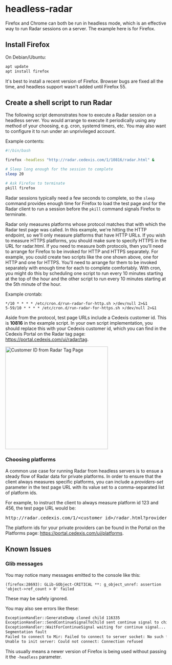 # headless-radar

Firefox and Chrome can both be run in headless mode, which is an effective way to run Radar sessions on a server. The example here is for Firefox.

## Install Firefox

On Debian/Ubuntu:

```bash
apt update
apt install firefox
```

It's best to install a recent version of Firefox. Browser bugs are fixed all the time, and headless support wasn't added until Firefox 55.

## Create a shell script to run Radar

The following script demonstrates how to execute a Radar session on a headless server. You would arrange to execute it periodically using any method of your choosing, e.g. cron, systemd timers, etc. You may also want to configure it to run under an unprivileged account.

Example contents:

```bash
#!/bin/bash

firefox -headless "http://radar.cedexis.com/1/10816/radar.html" &

# Sleep long enough for the session to complete
sleep 20

# Ask Firefox to terminate
pkill firefox
```

Radar sessions typically need a few seconds to complete, so the `sleep` command provides enough time for Firefox to load the test page and for the Radar client to run a session before the `pkill` command signals Firefox to terminate.

Radar only measures platforms whose protocol matches that with which the Radar test page was called. In this example, we're hitting the HTTP endpoint, so we'll only measure platforms that have HTTP URLs. If you wish to measure HTTPS platforms, you should make sure to specify HTTPS in the URL for radar.html. If you need to measure both protocols, then you'll need to arrange for Firefox to be invoked for HTTP and HTTPS separately. For example, you could create two scripts like the one shown above, one for HTTP and one for HTTPS. You'll need to arrange for them to be invoked separately with enough time for each to complete comfortably. With cron, you might do this by scheduling one script to run every 10 minutes starting at the top of the hour and the other script to run every 10 minutes starting at the 5th minute of the hour.

Example crontab:

```crontab
*/10 * * * * /etc/cron.d/run-radar-for-http.sh >/dev/null 2>&1
5-59/10 * * * * /etc/cron.d/run-radar-for-https.sh >/dev/null 2>&1
```

Aside from the protocol, test page URLs include a Cedexis customer id.  This is **10816** in the example script.  In your own script implementation, you should replace this with your Cedexis customer id, which you can find in the Cedexis Portal on the Radar tag page: https://portal.cedexis.com/ui/radar/tag.

<img src="../portal-cid.png" alt="Customer ID from Radar Tag Page" width="320px">

### Choosing platforms

A common use case for running Radar from headless servers is to ensue a steady flow of Radar data for private platforms.  In order to ensure that the client always measures specific platforms, you can include a *providers-set* parameter in the test page URL with its value set to a comma-separated list of platform ids. 

For example, to instruct the client to always measure platform id 123 and 456, the test page URL would be:

<pre>http://radar.cedexis.com/1/&lt;customer id&gt;/radar.html?providers-set=123,456</pre>

The platform ids for your private providers can be found in the Portal on the Platforms page: https://portal.cedexis.com/ui/platforms.
 
## Known Issues

### Glib messages

You may notice many messages emitted to the console like this:

    (firefox:28693): GLib-GObject-CRITICAL **: g_object_unref: assertion 'object->ref_count > 0' failed
    
These may be safely ignored.

You may also see errors like these:

```bash
ExceptionHandler::GenerateDump cloned child 116335
ExceptionHandler::SendContinueSignalToChild sent continue signal to child
ExceptionHandler::WaitForContinueSignal waiting for continue signal...
Segmentation fault
Failed to connect to Mir: Failed to connect to server socket: No such file or directory
Unable to init server: Could not connect: Connection refused
```

This usually means a newer version of Firefox is being used without passing it the `-headless` parameter.
